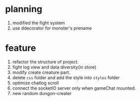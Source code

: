 # planning
1. modified the fight system
2. use ddecorator for monster's prename

# feature
1. refactor the structure of project.
2. fight log view and data diversity(in store)
3. modify create creature part.
4. delete `css` folder and add the style into `styles` folder
5. optimize chatlog scroll
6. connect the socketIO server only when gameChat mounted.
7. new random dungon-creater